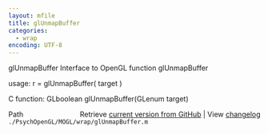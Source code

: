 ```yaml
---
layout: mfile
title: glUnmapBuffer
categories:
  - wrap
encoding: UTF-8
---
```


glUnmapBuffer  Interface to OpenGL function glUnmapBuffer

usage:  r = glUnmapBuffer( target )

C function:  GLboolean glUnmapBuffer(GLenum target)


<div class="code_header" style="text-align:right;">
  <span style="float:left;">Path&nbsp;&nbsp;</span> <span class="counter">Retrieve <a href=
  "https://raw.github.com/Psychtoolbox-3/Psychtoolbox-3/beta/./PsychOpenGL/MOGL/wrap/glUnmapBuffer.m">current version from GitHub</a> | View <a href=
  "https://github.com/Psychtoolbox-3/Psychtoolbox-3/commits/beta/./PsychOpenGL/MOGL/wrap/glUnmapBuffer.m">changelog</a></span>
</div>
<div class="code">
  <code>./PsychOpenGL/MOGL/wrap/glUnmapBuffer.m</code>
</div>

